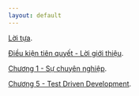```yaml
---
layout: default
---
```


[Lời tựa](./foreword.html).

[Điều kiện tiên quyết - Lời giới thiệu](./pre-requisite-introduction.html).

[Chương 1 - Sự chuyên nghiệp](./chapter-1-professionalism.html).

[Chương 5 - Test Driven Development](./chapter-5-test-driven-development.html).
